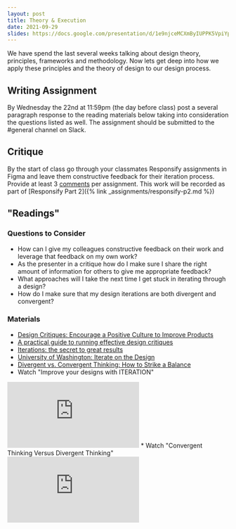 ```yaml
---
layout: post
title: Theory & Execution
date: 2021-09-29
slides: https://docs.google.com/presentation/d/1e9njceMCXmByIUPPK5VpiYpOiQ7ay6XaoVNq491JgWk/edit?usp=sharing
---
```


We have spend the last several weeks talking about design theory, principles, frameworks and methodology. Now lets get deep into how we apply these principles and the theory of design to our design process.

<!-- * Understanding the problem you want to solve
* Loads of Research
* Understand the constraints of the platform
* Sketching / Wireframing
* Increasing the fidelity of the sketches
* Loads of Iteration

* I want to see a lot of stuff


* Pixel by pixel redesign an existing application to learn Figma
* Putting the design together
* crit
* Iterate


* Research / Discovery
  * Research methods
    * [Luma's Looking / Understanding methods](https://www.luma-institute.com/about-luma/luma-system-explore-methods/)
  * Workflow Analysis
* Ideation
  * [Luma's Making methods](https://www.luma-institute.com/about-luma/luma-system-explore-methods/)
* Iteration
  * Divergent & convergent thinking
  * Design crits
* User Testing
* Building
  * [Design + Dev Collaboration (Future Class)]({% link _classes/week10.md %})
* Ship it! 🚢
* Iteration -->

## Writing Assignment
By Wednesday the 22nd at 11:59pm (the day before class) post a several paragraph response to the reading materials below taking into consideration the questions listed as well. The assignment should be submitted to the #general channel on Slack.

## Critique
By the start of class go through your classmates Responsify assignments in Figma and leave them constructive feedback for their iteration process. Provide at least 3 [comments](https://help.figma.com/hc/en-us/articles/360041068574-Add-comments-to-files) per assignment. This work will be recorded as part of [Responsify Part 2]({% link _assignments/responsify-p2.md %})


## "Readings"

### Questions to Consider
* How can I give my colleagues constructive feedback on their work and leverage that feedback on my own work?
* As the presenter in a critique how do I make sure I share the right amount of information for others to give me appropriate feedback?
* What approaches will I take the next time I get stuck in iterating through a design?
* How do I make sure that my design iterations are both divergent and convergent? 

### Materials
* [Design Critiques: Encourage a Positive Culture to Improve Products](https://www.nngroup.com/articles/design-critiques/)
* [A practical guide to running effective design critiques](https://suelynyu.medium.com/a-practical-guide-to-running-effective-design-critiques-c6e8166c9eb0)
* [Iterations: the secret to great results](https://bootcamp.uxdesign.cc/iterations-the-secret-to-great-results-ab84b19f1fd2)
* [University of Washington: Iterate on the Design](http://uxdesign.uw.edu/process/iterate.html)
* [Divergent vs. Convergent Thinking: How to Strike a Balance](https://professional.dce.harvard.edu/blog/divergent-vs-convergent-thinking-how-to-strike-a-balance/)
* Watch "Improve your designs with ITERATION" 
<iframe class="video-embed" src="https://www.youtube.com/embed/-ZxzAt4ciEI" title="YouTube video player" frameborder="0" allow="accelerometer; autoplay; clipboard-write; encrypted-media; gyroscope; picture-in-picture" allowfullscreen></iframe>
* Watch "Convergent Thinking Versus Divergent Thinking"
<iframe class="video-embed" src="https://www.youtube.com/embed/cmBf1fBRXms" title="YouTube video player" frameborder="0" allow="accelerometer; autoplay; clipboard-write; encrypted-media; gyroscope; picture-in-picture" allowfullscreen></iframe>